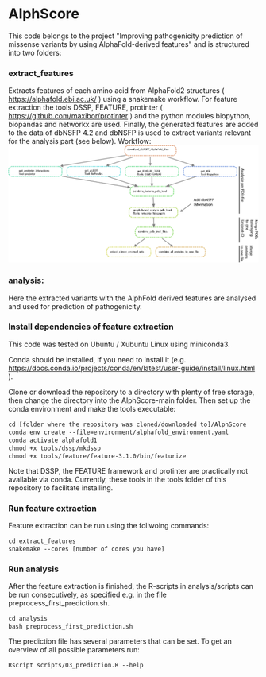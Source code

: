 # AlphScore

This code belongs to the project "Improving pathogenicity prediction of missense variants by using AlphaFold-derived features" and is structured into two folders: 

### extract_features

Extracts features of each amino acid from AlphaFold2 structures ( https://alphafold.ebi.ac.uk/ ) using a snakemake workflow. For feature extraction the tools DSSP, FEATURE, protinter ( https://github.com/maxibor/protinter ) and the python modules biopython, biopandas and networkx are used. Finally, the generated features are added to the data of dbNSFP 4.2 and dbNSFP is used to extract variants relevant for the analysis part (see below).
Workflow:
![alt text](https://github.com/Ax-Sch/AlphScore/blob/main/Overview.png?raw=true)

### analysis:

Here the extracted variants with the AlphFold derived features are analysed and used for prediction of pathogenicity.

### Install dependencies of feature extraction
This code was tested on Ubuntu / Xubuntu Linux using miniconda3.

Conda should be installed, if you need to install it (e.g. https://docs.conda.io/projects/conda/en/latest/user-guide/install/linux.html ).

Clone or download the repository to a directory with plenty of free storage, then change the directory into the AlphScore-main folder. Then set up the conda environment and make the tools executable:

```
cd [folder where the repository was cloned/downloaded to]/AlphScore
conda env create --file=environment/alphafold_environment.yaml
conda activate alphafold1
chmod +x tools/dssp/mkdssp
chmod +x tools/feature/feature-3.1.0/bin/featurize
```

Note that DSSP, the FEATURE framework and protinter are practically not available via conda. Currently, these tools in the tools folder of this repository to facilitate installing.

### Run feature extraction
Feature extraction can be run using the follwoing commands:

```
cd extract_features
snakemake --cores [number of cores you have]

```

### Run analysis
After the feature extraction is finished, the R-scripts in analysis/scripts can be run consecutively, as specified e.g. in the file preprocess_first_prediction.sh.

```
cd analysis
bash preprocess_first_prediction.sh

```
The prediction file has several parameters that can be set. To get an overview of all possible parameters run:

```
Rscript scripts/03_prediction.R --help
```

